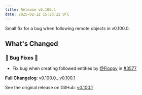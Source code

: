 ```yaml
---
title: Release v0.100.1
date: 2025-02-12 15:26:22 UTC
---
```

Small fix for a bug when following remote objects in v0.100.0.

## What's Changed
### 🐛 Bug Fixes 🐛
* Fix bug when creating followed entities by [@Floppy](https://github.com/Floppy) in [#3577](https://github.com/manyfold3d/manyfold/pull/3577)


**Full Changelog**: [v0.100.0...v0.100.1](https://github.com/manyfold3d/manyfold/compare/v0.100.0...v0.100.1)

See the original release on GitHub: [v0.100.1](https://github.com/manyfold3d/manyfold/releases/tag/v0.100.1)
